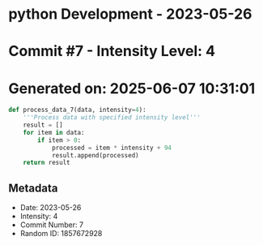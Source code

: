 ﻿# python Development - 2023-05-26
# Commit #7 - Intensity Level: 4
# Generated on: 2025-06-07 10:31:01
```python
def process_data_7(data, intensity=4):
    '''Process data with specified intensity level'''
    result = []
    for item in data:
        if item > 0:
            processed = item * intensity + 94
            result.append(processed)
    return result
```
## Metadata
- Date: 2023-05-26
- Intensity: 4
- Commit Number: 7
- Random ID: 1857672928
